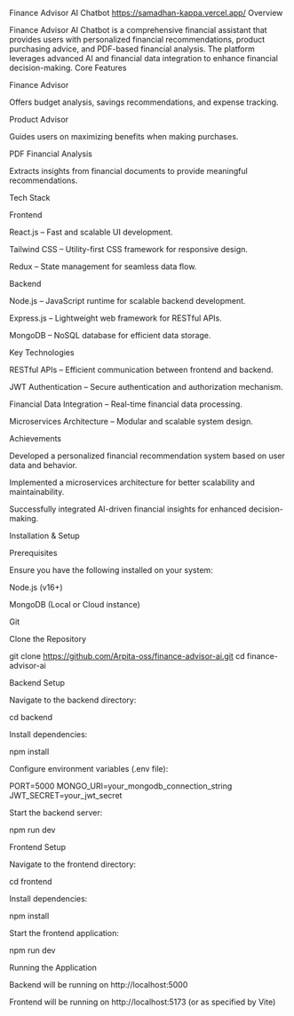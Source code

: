 Finance Advisor AI Chatbot
https://samadhan-kappa.vercel.app/
Overview

Finance Advisor AI Chatbot is a comprehensive financial assistant that provides users with personalized financial recommendations, product purchasing advice, and PDF-based financial analysis. The platform leverages advanced AI and financial data integration to enhance financial decision-making.
Core Features

Finance Advisor

Offers budget analysis, savings recommendations, and expense tracking.

Product Advisor

Guides users on maximizing benefits when making purchases.

PDF Financial Analysis

Extracts insights from financial documents to provide meaningful recommendations.

Tech Stack

Frontend

React.js – Fast and scalable UI development.

Tailwind CSS – Utility-first CSS framework for responsive design.

Redux – State management for seamless data flow.

Backend

Node.js – JavaScript runtime for scalable backend development.

Express.js – Lightweight web framework for RESTful APIs.

MongoDB – NoSQL database for efficient data storage.

Key Technologies

RESTful APIs – Efficient communication between frontend and backend.

JWT Authentication – Secure authentication and authorization mechanism.

Financial Data Integration – Real-time financial data processing.

Microservices Architecture – Modular and scalable system design.

Achievements

Developed a personalized financial recommendation system based on user data and behavior.

Implemented a microservices architecture for better scalability and maintainability.

Successfully integrated AI-driven financial insights for enhanced decision-making.

Installation & Setup

Prerequisites

Ensure you have the following installed on your system:

Node.js (v16+)

MongoDB (Local or Cloud instance)

Git

Clone the Repository

git clone https://github.com/Arpita-oss/finance-advisor-ai.git
cd finance-advisor-ai

Backend Setup

Navigate to the backend directory:

cd backend

Install dependencies:

npm install

Configure environment variables (.env file):

PORT=5000
MONGO_URI=your_mongodb_connection_string
JWT_SECRET=your_jwt_secret

Start the backend server:

npm run dev

Frontend Setup

Navigate to the frontend directory:

cd frontend

Install dependencies:

npm install

Start the frontend application:

npm run dev

Running the Application

Backend will be running on http://localhost:5000

Frontend will be running on http://localhost:5173 (or as specified by Vite)

